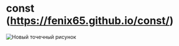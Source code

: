 # const (https://fenix65.github.io/const/)

![Новый точечный рисунок](https://user-images.githubusercontent.com/96626872/233127874-660a56a9-3248-4e00-9814-ec26946c0bd4.png)
